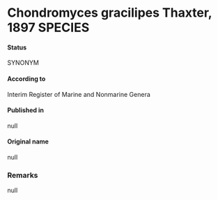 # Chondromyces gracilipes Thaxter, 1897 SPECIES

#### Status
SYNONYM

#### According to
Interim Register of Marine and Nonmarine Genera

#### Published in
null

#### Original name
null

### Remarks
null